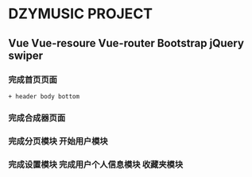 # DZYMUSIC PROJECT
## Vue Vue-resoure Vue-router Bootstrap jQuery swiper 
### 完成首页页面
	+ header body bottom
### 完成合成器页面

### 完成分页模块 开始用户模块

### 完成设置模块 完成用户个人信息模块 收藏夹模块
